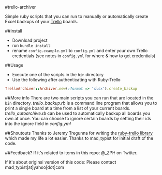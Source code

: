 #trello-archiver

Simple ruby scripts that you can run to manually or automatically create Excel backups of your [Trello](https://trello.com/) boards. 

##Install
- Download project
- run
	`bundle install`
- rename `config.example.yml` to `config.yml` and enter your own Trello credentials (see notes in `config.yml` for where & how to get credentials)

##Usage
- Execute one of the scripts in the `bin` directory
- Use the following after authenticating with Ruby-Trello
```ruby
TrelloArchiver::Archiver.new(:format => 'xlsx').create_backup
```

##More info
There are two main scripts you can run that are located in the `bin` directory. *trello_backup.rb* is a command line program that allows you to print a single board at a time from a list of your current boards. *trello_autoarchive.rb* can be used to automatically backup all boards you own at once. You can choose to ignore certain boards by setting their ids into the ignore field in *config.yml*

##Shoutouts
Thanks to Jeremy Tregunna for writing the [ruby-trello library](https://github.com/jeremytregunna/ruby-trello) which made my life a lot easier.
Thanks to mad_typist for initial draft of the code.

##Feedback?
If it's related to items in this repo: @_ZPH on Twitter.

If it's about original version of this code: 
	Please contact mad_typist[at]yahoo[dot]com
